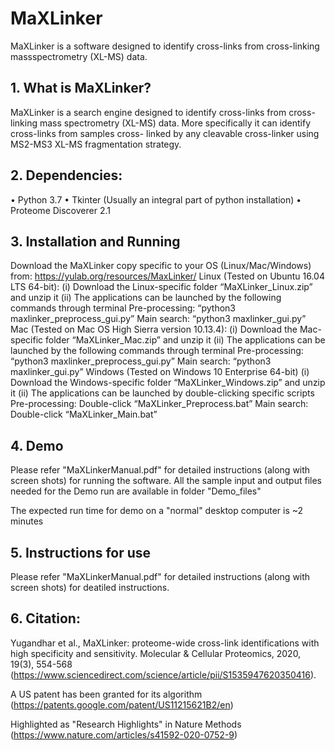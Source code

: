 # MaXLinker
MaXLinker is a software designed to identify cross-links from cross-linking massspectrometry (XL-MS) data.

## 1. What is MaXLinker?
MaXLinker is a search engine designed to identify cross-links from cross-linking mass
spectrometry (XL-MS) data. More specifically it can identify cross-links from samples cross-
linked by any cleavable cross-linker using MS2-MS3 XL-MS fragmentation strategy.

## 2. Dependencies:
• Python 3.7
• Tkinter (Usually an integral part of python installation)
• Proteome Discoverer 2.1

## 3. Installation and Running
   Download the MaXLinker copy specific to your OS (Linux/Mac/Windows) from: https://yulab.org/resources/MaxLinker/ 
  Linux (Tested on Ubuntu 16.04 LTS 64-bit):
  (i) Download the Linux-specific folder “MaXLinker_Linux.zip” and unzip it
  (ii) The applications can be launched by the following commands through terminal
  Pre-processing: “python3 maxlinker_preprocess_gui.py”
  Main search: “python3 maxlinker_gui.py”
  Mac (Tested on Mac OS High Sierra version 10.13.4):
  (i) Download the Mac-specific folder “MaXLinker_Mac.zip” and unzip it
  (ii) The applications can be launched by the following commands through terminal
  Pre-processing: “python3 maxlinker_preprocess_gui.py”
  Main search: “python3 maxlinker_gui.py”
  Windows (Tested on Windows 10 Enterprise 64-bit)
  (i) Download the Windows-specific folder “MaXLinker_Windows.zip” and unzip it
  (ii) The applications can be launched by double-clicking specific scripts
  Pre-processing: Double-click “MaXLinker_Preprocess.bat”
  Main search: Double-click “MaXLinker_Main.bat”

## 4. Demo
 Please refer "MaXLinkerManual.pdf" for detailed instructions (along with screen shots) for running the software.
 All the sample input and output files needed for the Demo run are available in folder "Demo_files" 

The expected run time for demo on a "normal" desktop computer is ~2 minutes

## 5. Instructions for use
 Please refer "MaXLinkerManual.pdf" for detailed instructions (along with screen shots) for deatiled instructions.

## 6. Citation:
   Yugandhar et al., MaXLinker: proteome-wide cross-link identifications with high specificity and sensitivity. Molecular & Cellular Proteomics, 2020, 19(3), 554-568 (https://www.sciencedirect.com/science/article/pii/S1535947620350416).

   A US patent has been granted for its algorithm (https://patents.google.com/patent/US11215621B2/en)
   
   Highlighted as "Research Highlights" in Nature Methods (https://www.nature.com/articles/s41592-020-0752-9)

